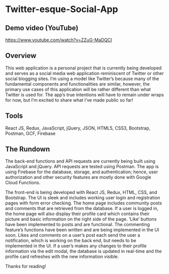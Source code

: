 # Twitter-esque-Social-App

## Demo video (YouTube)
https://www.youtube.com/watch?v=ZZuG-MaDQCI

## Overview
This web application is a personal project that is currently being developed and serves as a social media web application reminiscent of Twitter or other social blogging sites. I’m using a model like Twitter’s because many of the fundamental components and functionalities are similar, however, the primary use cases of this application will be rather different than what Twitter is used for. The app’s true intentions will have to remain under wraps for now, but I’m excited to share what I’ve made public so far!

## Tools
React JS, Redux, JavaScript, jQuery, JSON, HTML5, CSS3, Bootstrap, Postman, GCF, Firebase

## The Rundown
The back-end functions and API requests are currently being built using JavaScript and jQuery. API requests are tested using Postman. The app is using Firebase for the database, storage, and authentication; hence, user authorization and other security features are mostly done with Google Cloud Functions.

The front-end is being developed with React JS, Redux, HTML, CSS, and Bootstrap. The UI is sleek and includes working user login and registration pages with form error checking. The home page includes community posts and comments that are retrieved from the database. If a user is logged in, the home page will also display their profile card which contains their picture and basic information on the right side of the page. ‘Like’ buttons have been implemented to posts and are functional. The commenting feature’s functions have been written and are being implemented in the UI soon. Likes and comments on a user’s post each send the user a notification, which is working on the back end, but needs to be implemented in the UI. If a user’s makes any changes to their profile information via the edit modal, the database is updated in real-time and the profile card refreshes with the new information visible. 

Thanks for reading!


